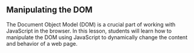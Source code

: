 ## Manipulating the DOM

The Document Object Model (DOM) is a crucial part of working with JavaScript in the browser. In this lesson, students will learn how to manipulate the DOM using JavaScript to dynamically change the content and behavior of a web page.
